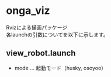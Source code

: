 # onga_viz
Rvizによる描画パッケージ \
各launchの引数についてを以下に示します。
## view_robot.launch
- mode ... 起動モード（husky, osoyoo）